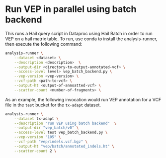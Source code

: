 # Run VEP in parallel using batch backend

This runs a Hail query script in Dataproc using Hail Batch in order to run VEP on a hail matrix table. To run, use conda to install the analysis-runner, then execute the following command:

```sh
analysis-runner \
    --dataset <dataset> \
    --description <description>  \
    --output-dir <directory-to-output-annotated-vcf> \
    --access-level level> vep_batch_backend.py \
    --vep-version <vep-version> \
    --vcf-path <path-to-vcf> \
    --output-ht <output-of-annoatted-vcf> \
    --scatter-count <number-of-fragments> \
```

As an example, the following invocation would run VEP annotation for a VCF file in the `test` bucket for the `tx-adapt` dataset.

```sh
analysis-runner \
    --dataset tx-adapt \
    --description "run VEP using batch backend"  \
    --output-dir "vep_batch/v0" \
    --access-level test vep_batch_backend.py \
    --vep-version "105" \
    --vcf-path "vep/indels.vcf.bgz" \
    --output-ht "vep/batch/annotated_indels.ht" \
    --scatter-count 2 \
```

